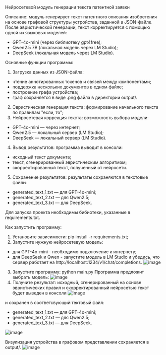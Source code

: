 Нейросетевой модуль генерации текста патентной заявки

Описание: модуль генерирует текст патентного описания изобретения на основе графовой структуры устройства, заданной в JSON-файле. 
После эвристической генерации, текст корректируется с помощью одной из языковых моделей:
- GPT-4o-mini (через библиотеку gpt4free);
- Qwen2.5 7B (локальная модель через LM Studio);
- DeepSeek (локальная модель через LM Studio).

Основные функции программы:
1. Загрузка данных из JSON-файла:
- чтение аннотированных токенов и связей между компонентами;
- поддержка нескольких документов в одном файле;
- построение графа устройства;
- граф сохраняется в виде .png файла в директории output/.
2. Эвристическая генерация текста: формирование начального  текста по правилам "если, то";
3. Нейросетевая коррекция текста: возможность выбора модели:
- GPT-4o-mini — через интернет;
- Qwen2.5 — локальный сервер (LM Studio);
- DeepSeek — локальный сервер (LM Studio).
4. Вывод результатов: программа выводит в консоли:
- исходный текст документа;
- текст, сгенерированный эвристическим алгоритмом;
- скорректированный текст, полученный от нейросети.
5. Сохранение результатов: результаты сохраняются в текстовые файлы:
- generated_text_1.txt — для GPT-4o-mini;
- generated_text_2.txt — для Qwen2.5;
- generated_text_3.txt — для DeepSeek.

Для запуска проекта необходимы бибиотеки, указанные в requirements.txt.

Как запустить программу:
1. Установите зависимости: pip install -r requirements.txt;
2. Запустите нужную нейросетевую модель:
- для GPT-4o-mini - необходимо подключение к интернету;
- для DeepSeek и Qwen - запустите модель в LM Studio и убедись, что сервер работает на http://localhost:1234/v1/chat/completions.
![image](https://github.com/user-attachments/assets/72c9d338-f365-4d93-aea2-3375c00421b9)
3. Запустите программу: python main.py
Программа предложит выбрать модель:
![image](https://github.com/user-attachments/assets/e06b8764-1cfd-4562-bc70-1c8d8fa3edd6)
4. Получите результат: исходный, сгенерированный на основе эвристических правил и скорректированный нейросетью текст будет выведен в консоли
![image](https://github.com/user-attachments/assets/3e0a2169-8cad-4c04-9119-bf5eb282eb35)

и сохранен в соответсвующий тектовый файл:
- generated_text_1.txt — для GPT-4o-mini;
- generated_text_2.txt — для Qwen2.5;
- generated_text_3.txt — для DeepSeek.
  
![image](https://github.com/user-attachments/assets/a42cd8c4-7f67-4b1d-8bfd-e07af5822eae)

Визулизация устройства в графовом представлении сохраняется в output/.
![image](https://github.com/user-attachments/assets/2a56f483-a218-465a-89af-4e7c985b18a9)
